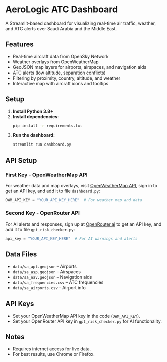 # AeroLogic ATC Dashboard

A Streamlit-based dashboard for visualizing real-time air traffic, weather, and ATC alerts over Saudi Arabia and the Middle East.

## Features

- Real-time aircraft data from OpenSky Network
- Weather overlays from OpenWeatherMap
- GeoJSON map layers for airports, airspaces, and navigation aids
- ATC alerts (low altitude, separation conflicts)
- Filtering by proximity, country, altitude, and weather
- Interactive map with aircraft icons and tooltips

## Setup

1. **Install Python 3.8+**
2. **Install dependencies:**
   ```sh
   pip install -r requirements.txt
   ```
3. **Run the dashboard:**
   ```sh
   streamlit run dashboard.py
   ```

## API Setup

### First Key - OpenWeatherMap API
For weather data and map overlays, visit [OpenWeatherMap API](https://openweathermap.org/api), sign in to get an API key, and add it to file `dashboard.py`:

```python
OWM_API_KEY = "YOUR_API_KEY_HERE"  # For weather map and data
```

### Second Key - OpenRouter API
For AI alerts and responses, sign up at [OpenRouter.ai](https://openrouter.ai) to get an API key, and add it to file `gpt_risk_checker.py`:

```python
api_key = "YOUR_API_KEY_HERE"  # For AI warnings and alerts
```

## Data Files

- `data/sa_apt.geojson` – Airports
- `data/sa_asp.geojson` – Airspaces
- `data/sa_nav.geojson` – Navigation aids
- `data/sa_frequencies.csv` – ATC frequencies
- `data/sa_airports.csv` – Airport info

## API Keys

- Set your OpenWeatherMap API key in the code (`OWM_API_KEY`).
- Set your OpenRouter API key in `gpt_risk_checker.py` for AI functionality.

## Notes

- Requires internet access for live data.
- For best results, use Chrome or Firefox. 
